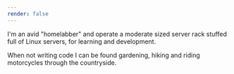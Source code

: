 ```yaml
---
render: false
---
```


I'm an avid "homelabber" and operate a moderate sized server rack stuffed full of Linux servers, for learning and development.

When not writing code I can be found gardening, hiking and riding motorcycles through the countryside.
